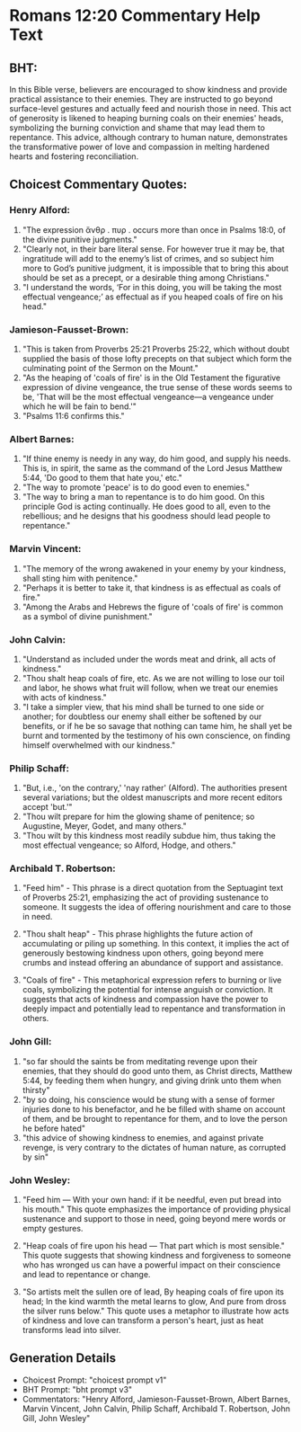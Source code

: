 # Romans 12:20 Commentary Help Text

## BHT:
In this Bible verse, believers are encouraged to show kindness and provide practical assistance to their enemies. They are instructed to go beyond surface-level gestures and actually feed and nourish those in need. This act of generosity is likened to heaping burning coals on their enemies' heads, symbolizing the burning conviction and shame that may lead them to repentance. This advice, although contrary to human nature, demonstrates the transformative power of love and compassion in melting hardened hearts and fostering reconciliation.

## Choicest Commentary Quotes:
### Henry Alford:
1. "The expression ἄνθρ . πυρ . occurs more than once in Psalms 18:0, of the divine punitive judgments."
2. "Clearly not, in their bare literal sense. For however true it may be, that ingratitude will add to the enemy’s list of crimes, and so subject him more to God’s punitive judgment, it is impossible that to bring this about should be set as a precept, or a desirable thing among Christians."
3. "I understand the words, ‘For in this doing, you will be taking the most effectual vengeance;’ as effectual as if you heaped coals of fire on his head."

### Jamieson-Fausset-Brown:
1. "This is taken from Proverbs 25:21 Proverbs 25:22, which without doubt supplied the basis of those lofty precepts on that subject which form the culminating point of the Sermon on the Mount."
2. "As the heaping of 'coals of fire' is in the Old Testament the figurative expression of divine vengeance, the true sense of these words seems to be, 'That will be the most effectual vengeance—a vengeance under which he will be fain to bend.'"
3. "Psalms 11:6 confirms this."

### Albert Barnes:
1. "If thine enemy is needy in any way, do him good, and supply his needs. This is, in spirit, the same as the command of the Lord Jesus Matthew 5:44, 'Do good to them that hate you,' etc."
2. "The way to promote 'peace' is to do good even to enemies."
3. "The way to bring a man to repentance is to do him good. On this principle God is acting continually. He does good to all, even to the rebellious; and he designs that his goodness should lead people to repentance."

### Marvin Vincent:
1. "The memory of the wrong awakened in your enemy by your kindness, shall sting him with penitence."
2. "Perhaps it is better to take it, that kindness is as effectual as coals of fire."
3. "Among the Arabs and Hebrews the figure of 'coals of fire' is common as a symbol of divine punishment."

### John Calvin:
1. "Understand as included under the words meat and drink, all acts of kindness."
2. "Thou shalt heap coals of fire, etc. As we are not willing to lose our toil and labor, he shows what fruit will follow, when we treat our enemies with acts of kindness."
3. "I take a simpler view, that his mind shall be turned to one side or another; for doubtless our enemy shall either be softened by our benefits, or if he be so savage that nothing can tame him, he shall yet be burnt and tormented by the testimony of his own conscience, on finding himself overwhelmed with our kindness."

### Philip Schaff:
1. "But, i.e., 'on the contrary,' 'nay rather' (Alford). The authorities present several variations; but the oldest manuscripts and more recent editors accept 'but.'" 
2. "Thou wilt prepare for him the glowing shame of penitence; so Augustine, Meyer, Godet, and many others."
3. "Thou wilt by this kindness most readily subdue him, thus taking the most effectual vengeance; so Alford, Hodge, and others."

### Archibald T. Robertson:
1. "Feed him" - This phrase is a direct quotation from the Septuagint text of Proverbs 25:21, emphasizing the act of providing sustenance to someone. It suggests the idea of offering nourishment and care to those in need.

2. "Thou shalt heap" - This phrase highlights the future action of accumulating or piling up something. In this context, it implies the act of generously bestowing kindness upon others, going beyond mere crumbs and instead offering an abundance of support and assistance.

3. "Coals of fire" - This metaphorical expression refers to burning or live coals, symbolizing the potential for intense anguish or conviction. It suggests that acts of kindness and compassion have the power to deeply impact and potentially lead to repentance and transformation in others.

### John Gill:
1. "so far should the saints be from meditating revenge upon their enemies, that they should do good unto them, as Christ directs, Matthew 5:44, by feeding them when hungry, and giving drink unto them when thirsty"
2. "by so doing, his conscience would be stung with a sense of former injuries done to his benefactor, and he be filled with shame on account of them, and be brought to repentance for them, and to love the person he before hated"
3. "this advice of showing kindness to enemies, and against private revenge, is very contrary to the dictates of human nature, as corrupted by sin"

### John Wesley:
1. "Feed him — With your own hand: if it be needful, even put bread into his mouth." This quote emphasizes the importance of providing physical sustenance and support to those in need, going beyond mere words or empty gestures.

2. "Heap coals of fire upon his head — That part which is most sensible." This quote suggests that showing kindness and forgiveness to someone who has wronged us can have a powerful impact on their conscience and lead to repentance or change.

3. "So artists melt the sullen ore of lead, By heaping coals of fire upon its head; In the kind warmth the metal learns to glow, And pure from dross the silver runs below." This quote uses a metaphor to illustrate how acts of kindness and love can transform a person's heart, just as heat transforms lead into silver.


## Generation Details
- Choicest Prompt: "choicest prompt v1"
- BHT Prompt: "bht prompt v3"
- Commentators: "Henry Alford, Jamieson-Fausset-Brown, Albert Barnes, Marvin Vincent, John Calvin, Philip Schaff, Archibald T. Robertson, John Gill, John Wesley"
